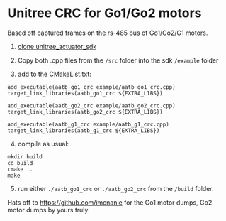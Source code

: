 # Unitree CRC for Go1/Go2 motors

Based off captured frames on the rs-485 bus of Go1/Go2/G1 motors.

1. [clone unitree_actuator_sdk ](https://github.com/unitreerobotics/unitree_actuator_sdk.git)

2. Copy both .cpp files from the `/src` folder into the sdk `/example` folder

3. add to the CMakeList.txt:

```
add_executable(aatb_go1_crc example/aatb_go1_crc.cpp)
target_link_libraries(aatb_go1_crc ${EXTRA_LIBS})

add_executable(aatb_go2_crc example/aatb_go2_crc.cpp)
target_link_libraries(aatb_go2_crc ${EXTRA_LIBS})

add_executable(aatb_g1_crc example/aatb_g1_crc.cpp)
target_link_libraries(aatb_g1_crc ${EXTRA_LIBS})
```

4. compile as usual:

```
mkdir build
cd build
cmake ..
make
```

5. run either `./aatb_go1_crc` or `./aatb_go2_crc` from the `/build` folder.

Hats off to https://github.com/imcnanie for the Go1 motor dumps, Go2 motor dumps by yours truly.
